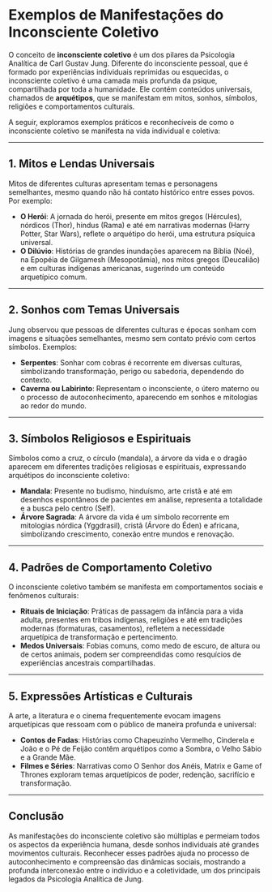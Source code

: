 
# Exemplos de Manifestações do Inconsciente Coletivo

O conceito de **inconsciente coletivo** é um dos pilares da Psicologia Analítica de Carl Gustav Jung. Diferente do inconsciente pessoal, que é formado por experiências individuais reprimidas ou esquecidas, o inconsciente coletivo é uma camada mais profunda da psique, compartilhada por toda a humanidade. Ele contém conteúdos universais, chamados de **arquétipos**, que se manifestam em mitos, sonhos, símbolos, religiões e comportamentos culturais.

A seguir, exploramos exemplos práticos e reconhecíveis de como o inconsciente coletivo se manifesta na vida individual e coletiva:

---

## 1. Mitos e Lendas Universais

Mitos de diferentes culturas apresentam temas e personagens semelhantes, mesmo quando não há contato histórico entre esses povos. Por exemplo:

- **O Herói**: A jornada do herói, presente em mitos gregos (Hércules), nórdicos (Thor), hindus (Rama) e até em narrativas modernas (Harry Potter, Star Wars), reflete o arquétipo do herói, uma estrutura psíquica universal.
- **O Dilúvio**: Histórias de grandes inundações aparecem na Bíblia (Noé), na Epopéia de Gilgamesh (Mesopotâmia), nos mitos gregos (Deucalião) e em culturas indígenas americanas, sugerindo um conteúdo arquetípico comum.

---

## 2. Sonhos com Temas Universais

Jung observou que pessoas de diferentes culturas e épocas sonham com imagens e situações semelhantes, mesmo sem contato prévio com certos símbolos. Exemplos:

- **Serpentes**: Sonhar com cobras é recorrente em diversas culturas, simbolizando transformação, perigo ou sabedoria, dependendo do contexto.
- **Caverna ou Labirinto**: Representam o inconsciente, o útero materno ou o processo de autoconhecimento, aparecendo em sonhos e mitologias ao redor do mundo.

---

## 3. Símbolos Religiosos e Espirituais

Símbolos como a cruz, o círculo (mandala), a árvore da vida e o dragão aparecem em diferentes tradições religiosas e espirituais, expressando arquétipos do inconsciente coletivo:

- **Mandala**: Presente no budismo, hinduísmo, arte cristã e até em desenhos espontâneos de pacientes em análise, representa a totalidade e a busca pelo centro (Self).
- **Árvore Sagrada**: A árvore da vida é um símbolo recorrente em mitologias nórdica (Yggdrasil), cristã (Árvore do Éden) e africana, simbolizando crescimento, conexão entre mundos e renovação.

---

## 4. Padrões de Comportamento Coletivo

O inconsciente coletivo também se manifesta em comportamentos sociais e fenômenos culturais:

- **Rituais de Iniciação**: Práticas de passagem da infância para a vida adulta, presentes em tribos indígenas, religiões e até em tradições modernas (formaturas, casamentos), refletem a necessidade arquetípica de transformação e pertencimento.
- **Medos Universais**: Fobias comuns, como medo de escuro, de altura ou de certos animais, podem ser compreendidas como resquícios de experiências ancestrais compartilhadas.

---

## 5. Expressões Artísticas e Culturais

A arte, a literatura e o cinema frequentemente evocam imagens arquetípicas que ressoam com o público de maneira profunda e universal:

- **Contos de Fadas**: Histórias como Chapeuzinho Vermelho, Cinderela e João e o Pé de Feijão contêm arquétipos como a Sombra, o Velho Sábio e a Grande Mãe.
- **Filmes e Séries**: Narrativas como O Senhor dos Anéis, Matrix e Game of Thrones exploram temas arquetípicos de poder, redenção, sacrifício e transformação.

---

## Conclusão

As manifestações do inconsciente coletivo são múltiplas e permeiam todos os aspectos da experiência humana, desde sonhos individuais até grandes movimentos culturais. Reconhecer esses padrões ajuda no processo de autoconhecimento e compreensão das dinâmicas sociais, mostrando a profunda interconexão entre o indivíduo e a coletividade, um dos principais legados da Psicologia Analítica de Jung.
```
